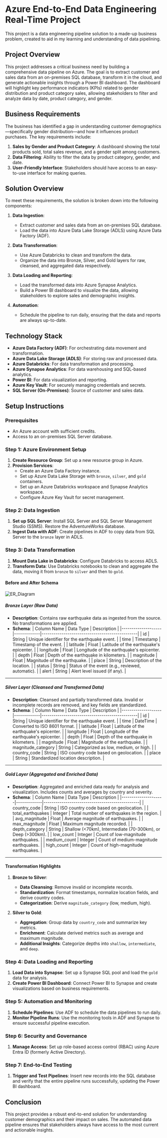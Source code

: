 # Azure End-to-End Data Engineering Real-Time Project
This project is a data engineering pipeline solution to a made-up business problem, created to aid in my learning and understanding of data pipelining.

## Project Overview

This project addresses a critical business need by building a comprehensive data pipeline on Azure. The goal is to extract customer and sales data from an on-premises SQL database, transform it in the cloud, and generate actionable insights through a Power BI dashboard. The dashboard will highlight key performance indicators (KPIs) related to gender distribution and product category sales, allowing stakeholders to filter and analyze data by date, product category, and gender.

## Business Requirements

The business has identified a gap in understanding customer demographics—specifically gender distribution—and how it influences product purchases. The key requirements include:

1. **Sales by Gender and Product Category**: A dashboard showing the total products sold, total sales revenue, and a gender split among customers.
2. **Data Filtering**: Ability to filter the data by product category, gender, and date.
3. **User-Friendly Interface**: Stakeholders should have access to an easy-to-use interface for making queries.

## Solution Overview

To meet these requirements, the solution is broken down into the following components:

1. **Data Ingestion**: 
    - Extract customer and sales data from an on-premises SQL database.
    - Load the data into Azure Data Lake Storage (ADLS) using Azure Data Factory (ADF).

2. **Data Transformation**:
    - Use Azure Databricks to clean and transform the data.
    - Organize the data into Bronze, Silver, and Gold layers for raw, cleansed, and aggregated data respectively.

3. **Data Loading and Reporting**:
    - Load the transformed data into Azure Synapse Analytics.
    - Build a Power BI dashboard to visualize the data, allowing stakeholders to explore sales and demographic insights.

4. **Automation**:
    - Schedule the pipeline to run daily, ensuring that the data and reports are always up-to-date.

## Technology Stack

- **Azure Data Factory (ADF)**: For orchestrating data movement and transformation.
- **Azure Data Lake Storage (ADLS)**: For storing raw and processed data.
- **Azure Databricks**: For data transformation and processing.
- **Azure Synapse Analytics**: For data warehousing and SQL-based analytics.
- **Power BI**: For data visualization and reporting.
- **Azure Key Vault**: For securely managing credentials and secrets.
- **SQL Server (On-Premises)**: Source of customer and sales data.

## Setup Instructions

### Prerequisites

- An Azure account with sufficient credits.
- Access to an on-premises SQL Server database.

### Step 1: Azure Environment Setup

1. **Create Resource Group**: Set up a new resource group in Azure.
2. **Provision Services**:
   - Create an Azure Data Factory instance.
   - Set up Azure Data Lake Storage with `bronze`, `silver`, and `gold` containers.
   - Set up an Azure Databricks workspace and Synapse Analytics workspace.
   - Configure Azure Key Vault for secret management.

### Step 2: Data Ingestion

1. **Set up SQL Server**: Install SQL Server and SQL Server Management Studio (SSMS). Restore the AdventureWorks database.
2. **Ingest Data with ADF**: Create pipelines in ADF to copy data from SQL Server to the `bronze` layer in ADLS.

### Step 3: Data Transformation

1. **Mount Data Lake in Databricks**: Configure Databricks to access ADLS.
2. **Transform Data**: Use Databricks notebooks to clean and aggregate the data, moving it from `bronze` to `silver` and then to `gold`.

#### **Before and After Schema**

![ER_Diagram](https://github.com/user-attachments/assets/c6ea0240-db77-48fb-baf9-ca3c0fc08298)

##### **Bronze Layer (Raw Data)**
- **Description**: Contains raw earthquake data as ingested from the source. No transformations are applied.
- **Schema**:
  | Column Name        | Data Type   | Description                                    |
  |--------------------|-------------|------------------------------------------------|
  | id                 | String      | Unique identifier for the earthquake event.   |
  | time               | Timestamp   | Timestamp of the event.                       |
  | latitude           | Float       | Latitude of the earthquake's epicenter.       |
  | longitude          | Float       | Longitude of the earthquake's epicenter.      |
  | depth              | Float       | Depth of the earthquake in kilometers.        |
  | magnitude          | Float       | Magnitude of the earthquake.                  |
  | place              | String      | Description of the location.                  |
  | status             | String      | Status of the event (e.g., reviewed, automatic). |
  | alert              | String      | Alert level issued (if any).                  |

---

##### **Silver Layer (Cleansed and Transformed Data)**
- **Description**: Cleansed and partially transformed data. Invalid or incomplete records are removed, and key fields are standardized.
- **Schema**:
  | Column Name        | Data Type   | Description                                    |
  |--------------------|-------------|------------------------------------------------|
  | id                 | String      | Unique identifier for the earthquake event.   |
  | time               | DateTime    | Converted to ISO 8601 format.                 |
  | latitude           | Float       | Latitude of the earthquake's epicenter.       |
  | longitude          | Float       | Longitude of the earthquake's epicenter.      |
  | depth              | Float       | Depth of the earthquake in kilometers.        |
  | magnitude          | Float       | Magnitude of the earthquake.                  |
  | magnitude_category | String      | Categorized as low, medium, or high.          |
  | country_code       | String      | ISO country code based on geolocation.        |
  | place              | String      | Standardized location description.            |

---

##### **Gold Layer (Aggregated and Enriched Data)**
- **Description**: Aggregated and enriched data ready for analysis and visualization. Includes counts and averages by country and severity.
- **Schema**:
  | Column Name         | Data Type   | Description                                    |
  |---------------------|-------------|------------------------------------------------|
  | country_code        | String      | ISO country code based on geolocation.        |
  | total_earthquakes   | Integer     | Total number of earthquakes in the region.    |
  | avg_magnitude       | Float       | Average magnitude of earthquakes.             |
  | max_magnitude       | Float       | Maximum magnitude recorded.                   |
  | depth_category      | String      | Shallow (<70km), Intermediate (70-300km), or Deep (>300km). |
  | low_count           | Integer     | Count of low-magnitude earthquakes.           |
  | medium_count        | Integer     | Count of medium-magnitude earthquakes.        |
  | high_count          | Integer     | Count of high-magnitude earthquakes.          |

---

#### **Transformation Highlights**
1. **Bronze to Silver**:
   - **Data Cleansing**: Remove invalid or incomplete records.
   - **Standardization**: Format timestamps, normalize location fields, and derive country codes.
   - **Categorization**: Derive `magnitude_category` (low, medium, high).

2. **Silver to Gold**:
   - **Aggregation**: Group data by `country_code` and summarize key metrics.
   - **Enrichment**: Calculate derived metrics such as average and maximum magnitude.
   - **Additional Insights**: Categorize depths into `shallow`, `intermediate`, and `deep`.

### Step 4: Data Loading and Reporting

1. **Load Data into Synapse**: Set up a Synapse SQL pool and load the `gold` data for analysis.
2. **Create Power BI Dashboard**: Connect Power BI to Synapse and create visualizations based on business requirements.

### Step 5: Automation and Monitoring

1. **Schedule Pipelines**: Use ADF to schedule the data pipelines to run daily.
2. **Monitor Pipeline Runs**: Use the monitoring tools in ADF and Synapse to ensure successful pipeline execution.

### Step 6: Security and Governance

1. **Manage Access**: Set up role-based access control (RBAC) using Azure Entra ID (formerly Active Directory).

### Step 7: End-to-End Testing

1. **Trigger and Test Pipelines**: Insert new records into the SQL database and verify that the entire pipeline runs successfully, updating the Power BI dashboard.

## Conclusion

This project provides a robust end-to-end solution for understanding customer demographics and their impact on sales. The automated data pipeline ensures that stakeholders always have access to the most current and actionable insights.
